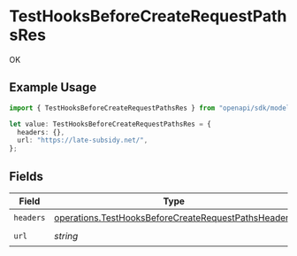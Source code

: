 # TestHooksBeforeCreateRequestPathsRes

OK

## Example Usage

```typescript
import { TestHooksBeforeCreateRequestPathsRes } from "openapi/sdk/models/operations";

let value: TestHooksBeforeCreateRequestPathsRes = {
  headers: {},
  url: "https://late-subsidy.net/",
};
```

## Fields

| Field                                                                                                                             | Type                                                                                                                              | Required                                                                                                                          | Description                                                                                                                       |
| --------------------------------------------------------------------------------------------------------------------------------- | --------------------------------------------------------------------------------------------------------------------------------- | --------------------------------------------------------------------------------------------------------------------------------- | --------------------------------------------------------------------------------------------------------------------------------- |
| `headers`                                                                                                                         | [operations.TestHooksBeforeCreateRequestPathsHeaders](../../../sdk/models/operations/testhooksbeforecreaterequestpathsheaders.md) | :heavy_check_mark:                                                                                                                | N/A                                                                                                                               |
| `url`                                                                                                                             | *string*                                                                                                                          | :heavy_check_mark:                                                                                                                | N/A                                                                                                                               |